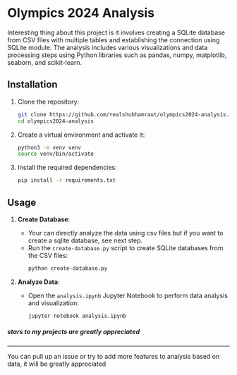 # Olympics 2024 Analysis

Interesting thing about this project is it involves creating a SQLite database from CSV files with multiple tables and establishing the connection using SQLite module. The analysis includes various visualizations and data processing steps using Python libraries such as pandas, numpy, matplotlib, seaborn, and scikit-learn.

## Installation

1. Clone the repository:
    ```sh
    git clone https://github.com/realshubhamraut/olympics2024-analysis.git
    cd olympics2024-analysis
    ```

2. Create a virtual environment and activate it:
    ```sh
    python3 -m venv venv
    source venv/bin/activate
    ```

3. Install the required dependencies:
    ```sh
    pip install -r requirements.txt
    ```

## Usage

1. **Create Database**:
    - Your can directly analyze the data using csv files but if you want to create a sqlite database, see next step.
    - Run the `create-database.py` script to create SQLite databases from the CSV files:
        ```sh
        python create-database.py
        ```

2. **Analyze Data**:
    - Open the `analysis.ipynb` Jupyter Notebook to perform data analysis and visualization:
        ```sh
        jupyter notebook analysis.ipynb
        ```
##### stars to my projects are greatly appreciated

    
---


You can pull up an issue or try to add more features to analysis based on data, it will be greatly appreciated


